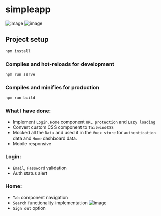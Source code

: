# simpleapp
![image](https://user-images.githubusercontent.com/57170337/139295727-f9b60a0c-296c-4af2-b981-a61268c6af72.png)
![image](https://user-images.githubusercontent.com/57170337/139295827-092be92f-19bb-48e7-97b5-f7b7d9416f33.png)
## Project setup
```
npm install
```
### Compiles and hot-reloads for development
```
npm run serve
```
### Compiles and minifies for production
```
npm run build
```
### What I have done:
* Implement `Login`, `Home` component `URL protection` and `Lazy loading` 
* Convert custom CSS component to `TailwindCSS`
* Mocked all the `Data` and used it in the `Vuex store` for ``authentication`` data and ``Home`` dashboard data.
* Mobile responsive
### Login:
* `Email`, `Password` validation
* Auth status alert
### Home:
* `Tab` component navigation
* `Search` functionality implementation
![image](https://user-images.githubusercontent.com/57170337/139296060-35d38e7a-26b8-49e4-9107-ef0acd8b146b.png)
* `Sign out` option
